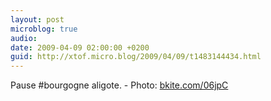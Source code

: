 ```yaml
---
layout: post
microblog: true
audio: 
date: 2009-04-09 02:00:00 +0200
guid: http://xtof.micro.blog/2009/04/09/t1483144434.html
---
```

Pause #bourgogne aligote.  - Photo: [bkite.com/06jpC](http://bkite.com/06jpC)

